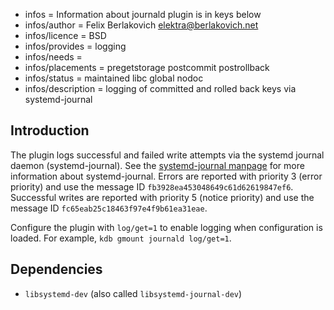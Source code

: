 - infos = Information about journald plugin is in keys below
- infos/author = Felix Berlakovich <elektra@berlakovich.net>
- infos/licence = BSD
- infos/provides = logging
- infos/needs =
- infos/placements = pregetstorage postcommit postrollback
- infos/status = maintained libc global nodoc
- infos/description = logging of committed and rolled back keys via systemd-journal

## Introduction

The plugin logs successful and failed write attempts via the systemd journal daemon (systemd-journal).
See the [systemd-journal manpage](http://www.freedesktop.org/software/systemd/man/systemd-journald.service.html) for more information about systemd-journal.
Errors are reported with priority 3 (error priority) and use the message ID `fb3928ea453048649c61d62619847ef6`.
Successful writes are reported with priority 5 (notice priority) and use the message ID `fc65eab25c18463f97e4f9b61ea31eae`.

Configure the plugin with `log/get=1` to enable logging when configuration is
loaded. For example, `kdb gmount journald log/get=1`.

## Dependencies

- `libsystemd-dev` (also called `libsystemd-journal-dev`)
